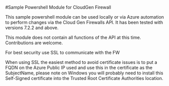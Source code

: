 #Sample Powershell Module for CloudGen Firewall

This sample powershell module can be used locally or via Azure automation to perform changes via the Cloud Gen Firewalls API. It has been tested with versions 7.2.2 and above.

This module does not contain all functions of the API at this time. Contributions are welcome.

For best security use SSL to communicate with the FW

When using SSL the easiest method to avoid certificate issues is to put a FQDN on the Azure Public IP used and use this in the certificate as the SubjectName, please note on Windows you will probably need to install this Self-Signed certificate into the Trusted Root Certificate Authorities location.